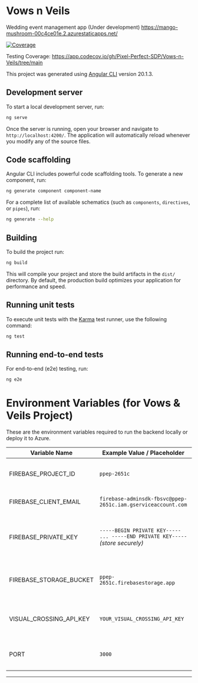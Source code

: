 # Vows n Veils
Wedding event management app (Under development) 
https://mango-mushroom-00c4ce01e.2.azurestaticapps.net/

[![Coverage](https://codecov.io/gh/Pixel-Perfect-SDP/Vows-n-Veils/branch/main/graph/badge.svg?flag=frontend)](https://app.codecov.io/gh/Pixel-Perfect-SDP/Vows-n-Veils?flags=frontend)

Testing Coverage: https://app.codecov.io/gh/Pixel-Perfect-SDP/Vows-n-Veils/tree/main

This project was generated using [Angular CLI](https://github.com/angular/angular-cli) version 20.1.3.

## Development server

To start a local development server, run:

```bash
ng serve
```

Once the server is running, open your browser and navigate to `http://localhost:4200/`. The application will automatically reload whenever you modify any of the source files.

## Code scaffolding

Angular CLI includes powerful code scaffolding tools. To generate a new component, run:

```bash
ng generate component component-name
```

For a complete list of available schematics (such as `components`, `directives`, or `pipes`), run:

```bash
ng generate --help
```

## Building

To build the project run:

```bash
ng build
```

This will compile your project and store the build artifacts in the `dist/` directory. By default, the production build optimizes your application for performance and speed.

## Running unit tests

To execute unit tests with the [Karma](https://karma-runner.github.io) test runner, use the following command:

```bash
ng test
```

## Running end-to-end tests

For end-to-end (e2e) testing, run:

```bash
ng e2e
```

# Environment Variables (for Vows & Veils Project)

These are the environment variables required to run the backend locally or deploy it to Azure.  

| Variable Name | Example Value / Placeholder | Description |
|----------------|-----------------------------|--------------|
| FIREBASE_PROJECT_ID | `ppep-2651c` | Firebase project ID used by the app |
| FIREBASE_CLIENT_EMAIL | `firebase-adminsdk-fbsvc@ppep-2651c.iam.gserviceaccount.com` | Firebase service account email |
| FIREBASE_PRIVATE_KEY | `-----BEGIN PRIVATE KEY----- ... -----END PRIVATE KEY-----` *(store securely)* | Firebase Admin SDK private key used for server-side authentication |
| FIREBASE_STORAGE_BUCKET | `ppep-2651c.firebasestorage.app` | Firebase storage bucket for venue and event images |
| VISUAL_CROSSING_API_KEY | `YOUR_VISUAL_CROSSING_API_KEY` | API key for weather integration (used in dashboard) |
| PORT | `3000` | Port number for local backend server |

---